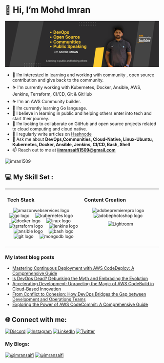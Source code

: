 # 👋 Hi, I’m Mohd Imran

![](https://github.com/imran1509/imran1509/blob/main/final.png)



- 👀 I’m interested in learning and working with community , open source contribution and give back to the community.
- :skier: I'm currently working with Kubernetes, Docker, Ansible, AWS, Jenkins, Terraform, CI/CD, Git & GitHub
- :skier: I'm an AWS Community builder.
- 🌱 I’m currently learning Go language.
- 🌱 I believe in learning in public and helping others enter into tech and start their journey.
- 💞️ I’m looking to collaborate on GitHub and open source projects related to cloud computing and cloud native.
- 📝 I regularly write articles on [Hashnode](https://imransaifi.hashnode.dev/)
- 💬 Ask me about **DevOps,Communities, Cloud-Native, Linux-Ubuntu, Kubernetes, Docker, Ansible, Jenkins, CI/CD, Bash, Shell**
- 📫 Reach out to me at **iimransaifi1509@gmail.com**

<p align="left"> <img src="https://komarev.com/ghpvc/?username=imran1509&label=Profile%20views&color=0e75b6&style=flat" alt="imran1509" /> </p>

## 💻 My Skill Set :  
<table><tr><td valign="top" width="33%">



###     Tech Stack  
<div align="center">
  <img src="https://skillicons.dev/icons?i=aws" height="40" alt="amazonwebservices logo"  />
  <img width="12" />
  <img src="https://cdn.jsdelivr.net/gh/devicons/devicon/icons/go/go-original.svg" height="40" alt="go logo"  />
  <img width="12" />
  <img src="https://skillicons.dev/icons?i=kubernetes" height="40" alt="kubernetes logo"  />
  <img width="12" />
  <img src="https://cdn.simpleicons.org/docker/2496ED" height="40" alt="docker logo"  />
  <img width="12" />
  <img src="https://cdn.jsdelivr.net/gh/devicons/devicon/icons/linux/linux-original.svg" height="40" alt="linux logo"  />
  <img width="12" />
  <img src="https://cdn.jsdelivr.net/gh/devicons/devicon/icons/terraform/terraform-original.svg" height="40" alt="terraform logo"  />
  <img width="12" />
  <img src="https://skillicons.dev/icons?i=jenkins" height="40" alt="jenkins logo"  />
  <img width="12" />
  <img src="https://cdn.jsdelivr.net/gh/devicons/devicon/icons/ansible/ansible-original.svg" height="40" alt="ansible logo"  />
  <img width="12" />
  <img src="https://skillicons.dev/icons?i=bash" height="40" alt="bash logo"  />
  <img width="12" />
  <img src="https://cdn.jsdelivr.net/gh/devicons/devicon/icons/git/git-original.svg" height="40" alt="git logo"  />
  <img width="12" />
  <img src="https://skillicons.dev/icons?i=mongodb" height="40" alt="mongodb logo"  />
</div>

###

</td><td valign="top" width="33%">



### Content Creation  
<div align="center">  
<img src="https://skillicons.dev/icons?i=pr" height="40" alt="adobepremierepro logo"  />
<img width="12" />
<img src="https://skillicons.dev/icons?i=ps" height="40" alt="adobephotoshop logo"  />
<img width="12" />
<a href="https://www.adobe.com/products/photoshop-lightroom.html" target="_blank"><img style="margin: 10px" src="https://profilinator.rishav.dev/skills-assets/lightroom.png" alt="Lightroom" height="40" /></a>  
</div>



</td></tr></table>

### My latest blog posts
<!-- BLOG-POST-LIST:START -->
- [Mastering Continuous Deployment with AWS CodeDeploy: A Comprehensive Guide](https://imransaifi.hashnode.dev/mastering-continuous-deployment-with-aws-codedeploy-a-comprehensive-guide)
- [Is DevOps Dead? Debunking the Myth and Embracing the Evolution](https://imransaifi.hashnode.dev/is-devops-dead-debunking-the-myth-and-embracing-the-evolution)
- [Accelerating Development: Unraveling the Magic of AWS CodeBuild in Cloud-Based Innovation](https://imransaifi.hashnode.dev/accelerating-development-unraveling-the-magic-of-aws-codebuild-in-cloud-based-innovation)
- [From Conflict to Cohesion: How DevOps Bridges the Gap between Development and Operations Teams](https://imransaifi.hashnode.dev/from-conflict-to-cohesion-how-devops-bridges-the-gap-between-development-and-operations-teams)
- [Exploring the Power of AWS CodeCommit: A Comprehensive Guide](https://imransaifi.hashnode.dev/exploring-the-power-of-aws-codecommit-a-comprehensive-guide)
<!-- BLOG-POST-LIST:END -->

## 🌐 Connect with me:
[![Discord](https://img.shields.io/badge/Discord-%237289DA.svg?logo=discord&logoColor=white)](https://discord.gg/FRggXmHnfx) [![Instagram](https://img.shields.io/badge/Instagram-%23E4405F.svg?logo=Instagram&logoColor=white)](https://instagram.com/codenameimmy) [![LinkedIn](https://img.shields.io/badge/LinkedIn-%230077B5.svg?logo=linkedin&logoColor=white)](https://linkedin.com/in/mohdimran1995) [![Twitter](https://img.shields.io/badge/Twitter-%231DA1F2.svg?logo=Twitter&logoColor=white)](https://twitter.com/codenameimmy) 

<h3 align="left">My Blogs:</h3>
<p align="left">
<a href="https://dev.to/@imransaifi" target="blank"><img align="center" src="https://raw.githubusercontent.com/rahuldkjain/github-profile-readme-generator/master/src/images/icons/Social/devto.svg" alt="@imransaifi" height="30" width="40" /></a>
<a href="https://hashnode.com/@imransaifi" target="blank"><img align="center" src="https://raw.githubusercontent.com/rahuldkjain/github-profile-readme-generator/master/src/images/icons/Social/hashnode.svg" alt="@imransaifi" height="30" width="40" /></a>


<br/>  


<!---
imran1509/imran1509 is a ✨ special ✨ repository because its `README.md` (this file) appears on your GitHub profile.
You can click the Preview link to take a look at your changes.
--->

